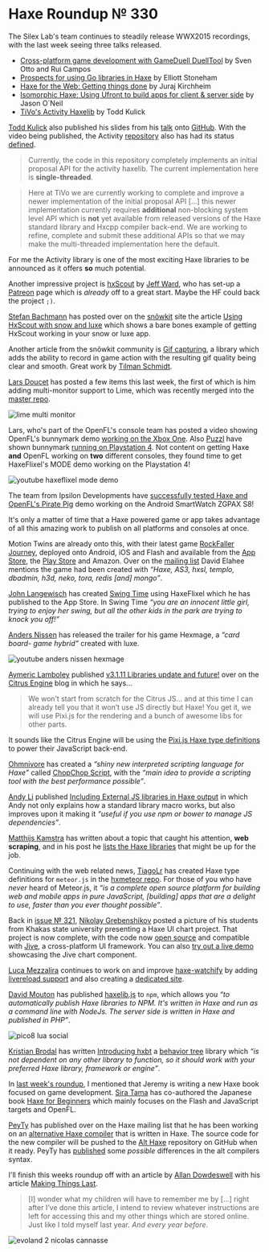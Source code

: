 [_template]: ../templates/roundup.html
[date]: / "2015-07-24 09:04:00"
[modified]: / "2015-08-02 15:32:00"
[published]: / "2015-08-02 15:32:00"
[“”]: a ""
# Haxe Roundup № 330

The Silex Lab's team continues to steadily release WWX2015 recordings, with the
last week seeing three talks released.

- [Cross-platform game development with GameDuell DuellTool][l1] by Sven Otto and Rui Campos
- [Prospects for using Go libraries in Haxe][l2] by Elliott Stoneham
- [Haxe for the Web: Getting things done][l3] by Juraj Kirchheim
- [Isomorphic Haxe: Using Ufront to build apps for client & server side][l4] by Jason O`Neil
- [TiVo's Activity Haxelib][l5] by Todd Kulick

[Todd Kulick][tw1] also published his slides from his [talk][l5] onto [GitHub][l6]. With the video being published, the Activity [repository][l7] also
has had its status [defined][l8].

> Currently, the code in this repository completely implements an initial 
proposal API for the activity haxelib. The current implementation here is 
**single-threaded**.

>Here at TiVo we are currently working to complete and improve a newer 
implementation of the initial proposal API [...] this 
newer implementation currently requires **additional** non-blocking system level 
API which is **not** yet available from released versions 
of the Haxe standard library and Hxcpp compiler back-end. We are working to 
refine, complete and submit these additional APIs so that we may make the 
multi-threaded implementation here the default.

For me the Activity library is one of the most exciting Haxe libraries
to be announced as it offers **so** much potential.

Another impressive project is [hxScout][l9] by [Jeff Ward][tw2], who has set-up
a [Patreon][l10] page which is _already_ off to a great start. Maybe the HF could back the project `;)`.

[Stefan Bachmann][tw4] has posted over on the [snõwkit][l11] site the
article [Using HxScout with snow and luxe][l12] which shows a bare bones example of
getting HxScout working in your snow or luxe app.

Another article from the snõwkit community is [Gif capturing][l13], a library which
adds the ability to record in game action with the resulting gif quality being clear
and smooth. Great work by [Tilman Schmidt][tw5].

[Lars Doucet][tw3] has posted a few items this last week, the first of which is
him adding multi-monitor support to Lime, which was recently merged into the 
[master repo][l14].

![lime multi monitor](/img/330/multi-monitor.png "Lars Doucet's (@larsiusprime) multi-monitor Lime API")

Lars, who's part of the OpenFL's console team has posted a video
showing OpenFL's bunnymark demo [working on the Xbox One][l15]. Also [Puzzl][tw6] 
have shown bunnymark [running on Playstation 4][l15]. Not content on getting 
Haxe **and** OpenFL working on **two** different consoles, they found time to get
HaxeFlixel's MODE demo working on the Playstation 4!

![youtube haxeflixel mode demo](rnJ3qkwzcqw)

The team from Ipsilon Developments have [successfully tested Haxe and OpenFL's
Pirate Pig][l16] demo working on the Android SmartWatch ZGPAX S8!

It's only a matter of time that a Haxe powered game or app takes advantage of all this amazing work to publish on all platforms and consoles at once.

Motion Twins are already onto this, with their latest game 
[RockFaller Journey][l17], deployed onto Android, iOS and Flash and available from 
the [App Store][l18], the [Play Store][l19] and Amazon. Over on the [mailing list][l20]
David Elahee mentions the game had been created with _“Haxe, AS3, hxsl, templo, 
dbadmin, h3d, neko, tora, redis [and] mongo”_.

[John Langewisch][tw8] has created [Swing Time][l21] using HaxeFlixel which he has
published to the App Store. In Swing Time _“you are an innocent little girl, 
trying to enjoy her swing, but all the other kids in the park are trying to knock
you off!”_

[Anders Nissen][tw9] has released the trailer for his game Hexmage, a _“card board-
game hybrid”_ created with luxe.

![youtube anders nissen hexmage](DcUyCC9s8Cc)

[Aymeric Lamboley][tw10] published [v3.1.11 Libraries update and future!][l22]
over on the [Citrus Engine][tw11] blog in which he says...

> We won’t start from scratch for the Citrus JS… and at this time I can already 
tell you that it won’t use JS directly but Haxe! You get it, we will use Pixi.js 
for the rendering and a bunch of awesome libs for other parts.

It sounds like the Citrus Engine will be using the [Pixi.js Haxe type definitions][l23]
to power their JavaScript back-end.

[Ohmnivore][tw12] has created a _“shiny new interpreted scripting language for Haxe”_
called [ChopChop Script][l24], with the _“main idea to provide a scripting tool with
the best performance possible”_.

[Andy Li][tw13] published [Including External JS libraries in Haxe output][l25]
in which Andy not only explains how a standard library macro works, but also improves
upon it making it _“useful if you use npm or bower to manage JS dependencies”_.

[Matthijs Kamstra][tw14] has written about a topic that caught his attention,
**web scraping**, and in his post he [lists the Haxe libraries][l26] that might
be up for the job.

Continuing with the web related news, [TiagoLr][tw15] has created Haxe type definitions
for `meteor.js` in the [hxmeteor repo][l27]. For those of you
who have _never_ heard of Meteor.js, it _“is a complete open source platform
for building web and mobile apps in pure JavaScript, [building] apps that are a 
delight to use, faster than you ever thought possible”_.

Back in [issue № 321][l28], [Nikolay Grebenshikov][tw16] posted a picture of
his students from Khakas state university presenting a Haxe UI chart project. 
That project is now complete, with the code now [open source][l30] and compatible with
[Jive][l29], a cross-platform UI framework. You can also [try out a live demo][l31]
showcasing the Jive chart component.

[Luca Mezzalira][tw17] continues to work on and improve [haxe-watchify][l32] by
adding [livereload support][l33] and also creating a [dedicated site][l34].

[David Mouton][tw18] has published [haxelib.js][l35] to `npm`, which
allows you _“to automatically publish Haxe libraries to NPM. It's written in 
Haxe and run as a command line with NodeJs. The server side is written in 
Haxe and published in PHP”_.

![pico8 lua social](/img/330/pico.png "Vadim (@YellowAfterlife) compiling Haxe into compact c-like lua code for pico8.")

[Kristian Brodal][tw19] has written [Introducing hxbt][l35] a [behavior tree][l36]
library which _“is not dependent on any other library to function, so it should 
work with your preferred Haxe library, framework or engine”_.

In [last week's roundup][l37], I mentioned that Jeremy is writing a new Haxe book
focused on game development. [Sira Tama][tw20] has co-authored the Japanese book
[Haxe for Beginners][l38] which mainly focuses on the Flash and JavaScript targets
and OpenFL.

[PeyTy][tw21] has published over on the Haxe mailing list that he has been working
on an [alternative Haxe compiler][l39] that is written in Haxe. The source code
for the new compiler will be pushed to the [Alt Haxe][l40] repository on
GitHub when it ready. PeyTy has [published][l41] some _possible_ differences in the alt compilers
syntax.

I'll finish this weeks roundup off with an article by [Allan Dowdeswell][tw22] with
his article [Making Things Last][l42].

> [I] wonder what my children will have to remember me by [...] right after I’ve 
done this article, I intend to review whatever instructions are left for 
accessing this and my other things which are stored online. Just like I told 
myself last year. _And every year before_.

![evoland 2 nicolas cannasse](/img/330/evoland2.jpg "Haxe powered Evoland 2 coming soon to Windows, Mac and Linux!")

[tw22]: https://twitter.com/confidant_ca "@confidant_ca"
[tw21]: https://twitter.com/PeyTyPeyTy "@PeyTyPeyTy"
[tw20]: https://twitter.com/dango_itimi "@dango_itimi"
[tw19]: https://twitter.com/KristianBrodal "@KristianBrodal"
[tw18]: https://twitter.com/damoebius "@damoebius"
[tw17]: https://twitter.com/lucamezzalira "@lucamezzalira"
[tw16]: https://twitter.com/grebenshikov_n "@grebenshikov_n"
[tw15]: https://twitter.com/prog4mr "@prog4mr"
[tw14]: https://twitter.com/MatthijsKamstra "@MatthijsKamstra"
[tw13]: https://twitter.com/andy_li "@andy_li"
[tw12]: https://twitter.com/4_AM_Games "@4_AM_Games"
[tw11]: https://twitter.com/citrusengine "@citrusengine"
[tw10]: https://twitter.com/aymericlamboley "@aymericlamboley"
[tw9]: https://twitter.com/andershnissen "@andershnissen"
[tw8]: https://twitter.com/jahndis "@jahndis"
[tw7]: https://twitter.com/ipsilondev "@ipsilondev"
[tw6]: https://twitter.com/PuzzlTweet "@PuzzlTweet"
[tw5]: https://twitter.com/KeyMaster_ "@KeyMaster_"
[tw4]: https://twitter.com/stbachmann "@stbachmann"
[tw3]: https://twitter.com/larsiusprime "@larsiusprime"
[tw2]: https://twitter.com/Jeff__Ward "@Jeff__Ward"
[tw1]: https://twitter.com/kulick "@kulick"

[l42]: http://www.confidant.ca/blog/2015/making-things-last/ "Making Things Last"
[l41]: https://github.com/PeyTy/Alternative-Haxe/blob/master/doc/Language_Differences.md "Alt Haxe syntax differences"
[l40]: https://github.com/PeyTy/Alternative-Haxe/ "An alternative Haxe compiler"
[l39]: https://groups.google.com/d/msg/haxelang/zGLnwJRaThU/kCwQ46HmSW8J "Alternative Haxe Compiler"
[l38]: http://www.dango-itimi.com/blog/archives/2015/001233.html "Haxe for Beginners"
[l37]: http://haxe.io/roundups/329/ "Haxe Roundup № 329"
[l36]: https://en.wikipedia.org/wiki/Behavior_Trees "Behavior Trees on Wikipedia"
[l35]: http://www.kristianbrodal.com/introducing-hxbt/ "Introducing hxbt"
[l34]: http://lucamezzalira.github.io/haxe-watchify/ "Haxe Watchify Homepage"
[l33]: https://github.com/lucamezzalira/haxe-watchify#live-reload "Haxe-Watchify Livereload support on GitHub"
[l32]: https://github.com/lucamezzalira/haxe-watchify "Haxe-Watchify on GitHub"
[l31]: http://ngrebenshikov.github.io/jive-chart/ "Jive Chart Demo on GitHub"
[l30]: https://github.com/ngrebenshikov/jive-chart "Jive-Chart on GitHub"
[l29]: https://github.com/ngrebenshikov/jive "Jive on GitHub"
[l28]: http://haxe.io/roundups/321/ "Haxe Roundup № 321"
[l27]: https://github.com/ProG4mr/hxmeteor "HxMeteor on GitHub"
[l26]: http://www.matthijskamstra.nl/blog/2015/07/24/scraping-with-haxe/ "Scraping the web with Haxe"
[l25]: http://blog.onthewings.net/2015/07/22/including-external-js-lib-in-haxe-output/ "Including External JS Lib in Haxe Output"
[l24]: https://github.com/Ohmnivore/ChopChopScript "ChopChopScript on GitHub"
[l23]: https://github.com/pixijs/pixi-haxe "Pixi.js Haxe type definitions on GitHub"
[l22]: http://citrusengine.com/v3-1-11-libraries-update-and-future/ "v3.1.11 Libraries Update and Future!"
[l21]: https://itunes.apple.com/us/app/swing-time/id1015148201 "Swing Time on the App Store"
[l20]: https://groups.google.com/d/msg/haxelang/OmS3vvlLJ8c/vrMLX4he8OMJ "RockFaller Journey Annoucement | Haxe mailing list"
[l19]: https://play.google.com/store/apps/details?id=com.motiontwin.rockfaller&referrer=utm_source%3Dtwinoid%26utm_campaign%3Dpassive%26utm_medium%3DgameShortcuts%26utm_content%3Dfooter%2520google%2520play%2520button "RockFaller Journey on the Play Store"
[l18]: https://itunes.apple.com/en/app/id1004340128?mt=8 "RockFaller Journey on the App Store"
[l17]: http://rockfaller.com/en/home "RockFaller Journey"
[l16]: https://twitter.com/ipsilondev/status/626786204092993537 "Haxe and OpenFL on Android SmartWatch ZGPAX S8"
[l15]: https://www.youtube.com/watch?v=frFLEluqhA0 "Haxe and OpenFL Bunnymark on Playstation 4"
[l14]: https://www.youtube.com/watch?v=IPE7c3j7kTw "Haxe and OpenFL Bunnymark on XBox One"
[l14]: https://github.com/openfl/lime/pull/528 "Multi-monitor support in Lime"
[l13]: http://snowkit.org/2015/07/22/teaser-snow-luxe-gif-capture/ "Gif Capturing in Snow and Luxe"
[l12]: http://snowkit.org/2015/07/31/using-hxscout-with-snowluxe/ "Using HxScout with Snow and Luxe"
[l11]: http://snowkit.org/ "The Snõwkit Collective"
[l10]: https://www.patreon.com/hxscout?ty=h "HxScout on Patreon"
[l9]: http://hxscout.com/haxe.html "HxScout - Native profiling"
[l8]: https://github.com/TiVo/activity/blob/master/STATUS.md "Activity's current status"
[l7]: https://github.com/TiVo/activity "Activity on GitHub"
[l6]: https://github.com/TiVo/wwx2015 "Todd Kulick's WWX2015 Slides on Activity"
[l5]: http://www.silexlabs.org/tivo-activity-haxelib/ "TiVo Activity Haxelib"
[l4]: http://www.silexlabs.org/isomorphic-haxe-using-ufront-to-build-apps-that-work-client-side-or-server-side/ "Isomorphic Haxe: Using Ufront to build apps that work client side or server side"
[l3]: http://www.silexlabs.org/haxe-for-the-web-getting-things-done/ "Haxe for the Web: Getting things done"
[l2]: http://www.silexlabs.org/prospects-for-using-go-libraries-in-haxe/ "Prospects for using Go libraries in Haxe"
[l1]: http://www.silexlabs.org/cross-platform-game-development-with-the-gameduell-duelltool/ "Cross-platform game development with GameDuell DuellTool"